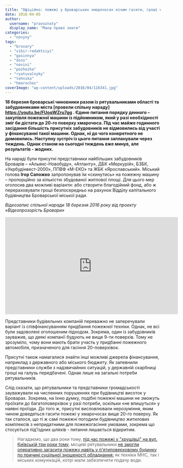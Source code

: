 ```yaml
---
title: "Офіційно: пожежі у броварських хмарочосах нічим гасити, гроші на потрібну техніку шукають"
date: 2016-04-05
author: 
  username: "pravoznaty"
  display_name: "Маєш право знати"
categories: 
  - "novyny"
tags: 
  - "brovary"
  - "vibir-redaktsiyi"
  - "gasinnya"
  - "dsns"
  - "novini"
  - "pozhezha"
  - "ryatuvalnyky"
  - "tehnika"
  - "hmarochos"
coverImage: "wp-content/uploads/2016/04/116341.jpg"
---
```


**18 березня броварські чиновники разом із рятувальниками області та забудовниками міста [провели спільну нараду] https://youtu.be/FUoqWZru7gg . Єдине питання порядку денного – закупівля пожежної машини із підйомником, який у разі необхідності зміг би дістати до 20-го поверху хмарочоса. Під час майже годинного засідання більшість присутніх забудовників не відмовились від участі у фінансуванні такої машини. Однак, ні до чого конкретного не домовились. Наступну зустріч із цього питання запланували через тиждень. Однак станом на сьогодні тиждень вже минув, але результатів - жодних.**

На нараді були присутні представники найбільших забудовників Броварів – «Альянс-Новобуду», «Атланту», ДБК «Меркурій», БЗБК, «Укрбудінвест-2000», ППВФ «М-ЕКО» та ЖБК «Ярославський». Міський голова **Ігор Сапожко** запропонував їм «скинутись» на пожежну машину – пропорційно за кількістю збудованої житлової площі. Для цього мер оголосив два можливі варіанти: або створити благодійний фонд, або ж перераховувати гроші безпосередньо на рахунок Відділу капітального будівництва Броварської міської ради.

_Відеозапис спільної наради 18 березня 2016 року від проекту «Відеопрозорість Бровари»_

<iframe src="https://www.youtube.com/embed/FUoqWZru7gg" width="560" height="315" frameborder="0" allowfullscreen="allowfullscreen"></iframe>

Представники будівельних компаній переважно не заперечували варіант із співфінансуванням придбання пожежної техніки. Однак, не всі були задоволені оголошеним підходом. Зокрема, один із забудовників зауважив, що деякі компанії будують не вище 9-ти поверхів. Тому не зрозуміло, чому вони мають брати участь у придбанні пожежного автомобіля, призначеного для гасіння 20-поверхівок.

Присутні також намагалися знайти інші можливі джерела фінансування, наприклад з державного або міського бюджету. Як запевнили представники служби з надзвичайних ситуацій, у державній скарбниці гроші на галузь передбачені. Однак лише на загальні потреби рятувальників.

Слід сказати, що рятувальники та представники громадськості зауважували на численних порушеннях при будівництві висоток у Броварах. Зокрема, на їхню думку, подібні пожежні машини не зможуть проїхати до багатоповерхівок у разі потреби, оскільки «не впишуться» у наявні проїзди. До того ж, присутні висловлювали нерозуміння, яким чином доведеться гасити пожежі у хмарочосах вище 20-го поверху. Як так сталося, що ті ж самі пожежні погодили будівництво житилових комплексів з непридатними для пожежогасіння умовами, зокрема що стосується під'їздних шляхів - питання лишається відкритим.

> Нагадаємо, що два роки тому, [під час пожежі у "хрущівці" на вул. Київській три роки тому](https://mpz.brovary.org/brovari-u-vogni-ohoplena-polum-yam-p-yatipoverhivka-prodovzhila-seriyu-rezonansnih-miskih-pozhezh-foto-video/), місцеві рятувальники [не змогли оперативно загасити пожежу навіть у п'ятиповерховому будинку по причині суцільної зношеності обладнання:](https://mpz.brovary.org/u-brovarskih-ryatuvalnikiv-nichim-gasiti-pozhezhi/) як техніки МНС, так і міських комунікацій, котрі мали забезпечити подачу води.
